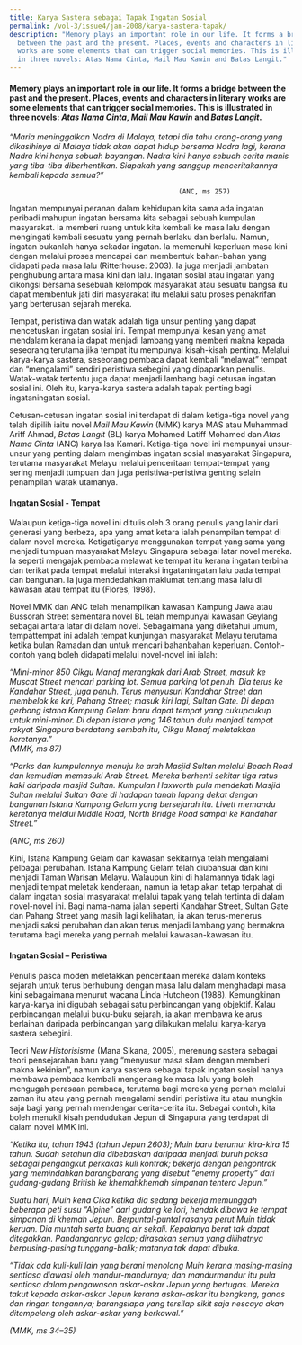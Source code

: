 ```yaml
---
title: Karya Sastera sebagai Tapak Ingatan Sosial
permalink: /vol-3/issue4/jan-2008/karya-sastera-tapak/
description: "Memory plays an important role in our life. It forms a bridge
  between the past and the present. Places, events and characters in literary
  works are some elements that can trigger social memories. This is illustrated
  in three novels: Atas Nama Cinta, Mail Mau Kawin and Batas Langit."
---
```

#### Memory plays an important role in our life. It forms a bridge between the past and the present. Places, events and characters in literary works are some elements that can trigger social memories. This is illustrated in three novels:&nbsp;_Atas Nama Cinta_,&nbsp;_Mail Mau Kawin_&nbsp;and&nbsp;_Batas Langit_.

 <i> “Maria meninggalkan Nadra di Malaya, tetapi dia tahu orang-orang yang dikasihinya di Malaya tidak akan dapat hidup bersama Nadra lagi, kerana Nadra kini hanya sebuah bayangan. Nadra kini hanya sebuah cerita manis yang tiba-tiba diberhentikan. Siapakah yang sanggup menceritakannya kembali kepada semua?” </i> 

                                              (ANC, ms 257)

Ingatan mempunyai peranan dalam kehidupan kita sama ada ingatan peribadi mahupun ingatan bersama kita sebagai sebuah kumpulan masyarakat. Ia memberi ruang untuk kita kembali ke masa lalu dengan mengingati kembali sesuatu yang pernah berlaku dan berlalu. Namun, ingatan bukanlah hanya sekadar ingatan. Ia memenuhi keperluan masa kini dengan melalui proses mencapai dan membentuk bahan-bahan yang didapati pada masa lalu (Ritterhouse: 2003). Ia juga menjadi jambatan penghubung antara masa kini dan lalu. Ingatan sosial atau ingatan yang dikongsi bersama sesebuah kelompok masyarakat atau sesuatu bangsa itu dapat membentuk jati diri masyarakat itu melalui satu proses penakrifan yang berterusan sejarah mereka.

Tempat, peristiwa dan watak adalah tiga unsur penting yang dapat mencetuskan ingatan sosial ini. Tempat mempunyai kesan yang amat mendalam kerana ia dapat menjadi lambang yang memberi makna kepada seseorang terutama jika tempat itu mempunyai kisah-kisah penting. Melalui karya-karya sastera, seseorang pembaca dapat kembali “melawat” tempat dan “mengalami” sendiri peristiwa sebegini yang dipaparkan penulis. Watak-watak tertentu juga dapat menjadi lambang bagi cetusan ingatan sosial ini. Oleh itu, karya-karya sastera adalah tapak penting bagi ingataningatan sosial.

Cetusan-cetusan ingatan sosial ini terdapat di dalam ketiga-tiga novel yang telah dipilih iaitu novel *Mail Mau Kawin* (MMK) karya MAS atau Muhammad Ariff Ahmad, *Batas Langit* (BL) karya Mohamed Latiff Mohamed dan *Atas Nama Cinta* (ANC) karya Isa Kamari. Ketiga-tiga novel ini mempunyai unsur-unsur yang penting dalam mengimbas ingatan sosial masyarakat Singapura, terutama masyarakat Melayu melalui penceritaan tempat-tempat yang sering menjadi tumpuan dan juga peristiwa-peristiwa genting selain penampilan watak utamanya.

#### **Ingatan Sosial - Tempat**

Walaupun ketiga-tiga novel ini ditulis oleh 3 orang penulis yang lahir dari generasi yang berbeza, apa yang amat ketara ialah penampilan tempat di dalam novel mereka. Ketigatiganya menggunakan tempat yang sama yang menjadi tumpuan masyarakat Melayu Singapura sebagai latar novel mereka. Ia seperti mengajak pembaca melawat ke tempat itu kerana ingatan terbina dan terikat pada tempat melalui interaksi ingataningatan lalu pada tempat dan bangunan. Ia juga mendedahkan maklumat tentang masa lalu di kawasan atau tempat itu (Flores, 1998).

Novel MMK dan ANC telah menampilkan kawasan Kampung Jawa atau Bussorah Street sementara novel BL telah mempunyai kawasan Geylang sebagai antara latar di dalam novel. Sebagaimana yang diketahui umum, tempattempat ini adalah tempat kunjungan masyarakat Melayu terutama ketika bulan Ramadan dan untuk mencari bahanbahan keperluan. Contoh-contoh yang boleh didapati melalui novel-novel ini ialah:

<i>“Mini-minor 850 Cikgu Manaf merangkak dari Arab Street, masuk ke Muscat Street mencari parking lot. Semua parking lot penuh. Dia terus ke Kandahar Street, juga penuh. Terus menyusuri Kandahar Street dan membelok ke kiri, Pahang Street; masuk kiri lagi, Sultan Gate. Di depan gerbang istana Kampung Gelam baru dapat tempat yang cukupcukup untuk mini-minor. Di depan istana yang 146 tahun dulu menjadi tempat rakyat Singapura berdatang sembah itu, Cikgu Manaf meletakkan keretanya.”</i>  
*(MMK, ms 87)*
																								
<i>“Parks dan kumpulannya menuju ke arah Masjid Sultan melalui Beach Road dan kemudian memasuki Arab Street. Mereka berhenti sekitar tiga ratus kaki daripada masjid Sultan. Kumpulan Haxworth pula mendekati Masjid Sultan melalui Sultan Gate di hadapan tanah lapang dekat dengan bangunan Istana Kampong Gelam yang bersejarah itu. Livett memandu keretanya melalui Middle Road, North Bridge Road sampai ke Kandahar Street.” </i>

*(ANC, ms 260)*
																					
Kini, Istana Kampung Gelam dan kawasan sekitarnya telah mengalami pelbagai perubahan. Istana Kampung Gelam telah diubahsuai dan kini menjadi Taman Warisan Melayu. Walaupun kini di halamannya tidak lagi menjadi tempat meletak kenderaan, namun ia tetap akan tetap terpahat di dalam ingatan sosial masyarakat melalui tapak yang telah tertinta di dalam novel-novel ini. Bagi nama-nama jalan seperti Kandahar Street, Sultan Gate dan Pahang Street yang masih lagi kelihatan, ia akan terus-menerus menjadi saksi perubahan dan akan terus menjadi lambang yang bermakna terutama bagi mereka yang pernah melalui kawasan-kawasan itu.

#### **Ingatan Sosial – Peristiwa**

Penulis pasca moden meletakkan penceritaan mereka dalam konteks sejarah untuk terus berhubung dengan masa lalu dalam menghadapi masa kini sebagaimana menurut wacana Linda Hutcheon (1988). Kemungkinan karya-karya ini digubah sebagai satu perbincangan yang objektif. Kalau perbincangan melalui buku-buku sejarah, ia akan membawa ke arus berlainan daripada perbincangan yang dilakukan melalui karya-karya sastera sebegini.

Teori *New Historisisme* (Mana Sikana, 2005), merenung sastera sebagai teori pensejarahan baru yang “menyusur masa silam dengan memberi makna kekinian”, namun karya sastera sebagai tapak ingatan sosial hanya membawa pembaca kembali mengenang ke masa lalu yang boleh mengugah perasaan pembaca, terutama bagi mereka yang pernah melalui zaman itu atau yang pernah mengalami sendiri peristiwa itu atau mungkin saja bagi yang pernah mendengar cerita-cerita itu. Sebagai contoh, kita boleh menukil kisah pendudukan Jepun di Singapura yang terdapat di dalam novel MMK ini.

<i>“Ketika itu; tahun 1943 (tahun Jepun 2603); Muin baru berumur kira-kira 15 tahun. Sudah setahun dia dibebaskan daripada menjadi buruh paksa sebagai pengangkut perkakas kuli kontrak; bekerja dengan pengontrak yang memindahkan barangbarang yang disebut “enemy property” dari gudang-gudang British ke khemahkhemah simpanan tentera Jepun.”</i>

<i>Suatu hari, Muin kena Cika ketika dia sedang bekerja memunggah beberapa peti susu “Alpine” dari gudang ke lori, hendak dibawa ke tempat simpanan di khemah Jepun. Berpuntal-puntal rasanya perut Muin tidak keruan. Dia muntah serta buang air sekali. Kepalanya berat tak dapat ditegakkan. Pandangannya gelap; dirasakan semua yang dilihatnya berpusing-pusing tunggang-balik; matanya tak dapat dibuka.</i>

<i>“Tidak ada kuli-kuli lain yang berani menolong Muin kerana masing-masing sentiasa diawasi oleh mandur-mandurnya; dan mandurmandur itu pula sentiasa dalam pengawasan askar-askar Jepun yang bertugas. Mereka takut kepada askar-askar Jepun kerana askar-askar itu bengkeng, ganas dan ringan tangannya; barangsiapa yang tersilap sikit saja nescaya akan ditempeleng oleh askar-askar yang berkawal.”</i>

*(MMK, ms 34–35)*


																					
																					
																					
																					



